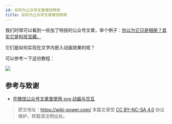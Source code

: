 ```yaml
---
id: 如何为公众号文章增加特效
title: 如何为公众号文章增加特效
---
```


我们时常可以看到一些加了特技的公众号文章，举个例子：[你以为它只是相册？其实它是科技宝藏。](https://mp.weixin.qq.com/s?__biz=MzIwOTA2MzYwNA==&mid=2247495476&idx=1&sn=3b7adb89a724b504ba07df76a5524ba9&chksm=977b34efa00cbdf9d14f4c19028fabd256a2e5fc918918c5d33a34b359573d0f5e1f6c2c7316&scene=38##wechat_redirect)

它们是如何实现在文字内嵌入动画效果的呢？

可以参考一下这份教程：

[![](https://wiki-media-1253965369.cos.ap-guangzhou.myqcloud.com/img/20200310182440.png)](http://wechat-svg.projects.linwise.com/)

## 参考与致谢

- [在微信公众号文章里使用 svg 动画与交互](http://wechat-svg.projects.linwise.com/)



> 原文地址：<https://wiki-power.com/>
> 本篇文章受 [CC BY-NC-SA 4.0](https://creativecommons.org/licenses/by/4.0/deed.zh) 协议保护，转载请注明出处。

